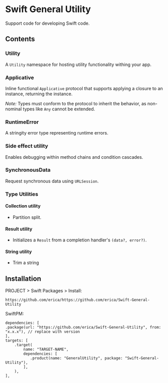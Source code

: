 # Swift General Utility

Support code for developing Swift code.

## Contents

### Utility

A `Utility` namespace for hosting utility functionality withing your app.

### Applicative

Inline functional `Applicative` protocol that supports applying a closure to an instance, returning the instance. 

*Note:* Types must conform to the protocol to inherit the behavior, as non-nominal types like `Any` cannot be extended.

### RuntimeError

A stringity error type representing runtime errors.

### Side effect utility

Enables debugging within method chains and condition cascades.

### SynchronousData

Request synchronous data using `URLSession`.

### Type Utilities

#### Collection utility

* Partition split.

#### Result utility

* Initializes a `Result` from a completion handler's `(data?, error?)`.

#### String utility

* Trim a string


## Installation

PROJECT > Swift Packages > Install:

```
https://github.com/erica/https://github.com/erica/Swift-General-Utility
```

SwiftPM:

```
dependencies: [
.package(url: "https://github.com/erica/Swift-General-Utility", from: "x.x.x"), // replace with version
],
targets: [
    .target(
        name: "TARGET-NAME",
        dependencies: [
           .product(name: "GeneralUtility", package: "Swift-General-Utility"),
        ],
    ),
],
```
